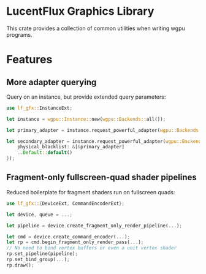 # LucentFlux Graphics Library

This crate provides a collection of common utilities when writing wgpu programs. 

# Features

## More adapter querying

Query on an instance, but provide extended query parameters:

```rust
use lf_gfx::InstanceExt;

let instance = wgpu::Instance::new(wgpu::Backends::all());

let primary_adapter = instance.request_powerful_adapter(wgpu::Backends::all(), AdapterQuery::default());

let secondary_adapter = instance.request_powerful_adapter(wgpu::Backends::all(), AdapterQuery {
    physical_blacklist: &[&primary_adapter]
    ..Default::default()
});
```

## Fragment-only fullscreen-quad shader pipelines

Reduced boilerplate for fragment shaders run on fullscreen quads:

```rust
use lf_gfx::{DeviceExt, CommandEncoderExt};

let device, queue = ...;

let pipeline = device.create_fragment_only_render_pipeline(...);

let cmd = device.create_command_encoder(...);
let rp = cmd.begin_fragment_only_render_pass(...);
// No need to bind vertex buffers or even a unit vertex shader
rp.set_pipeline(pipeline);
rp.set_bind_group(...);
rp.draw();
```